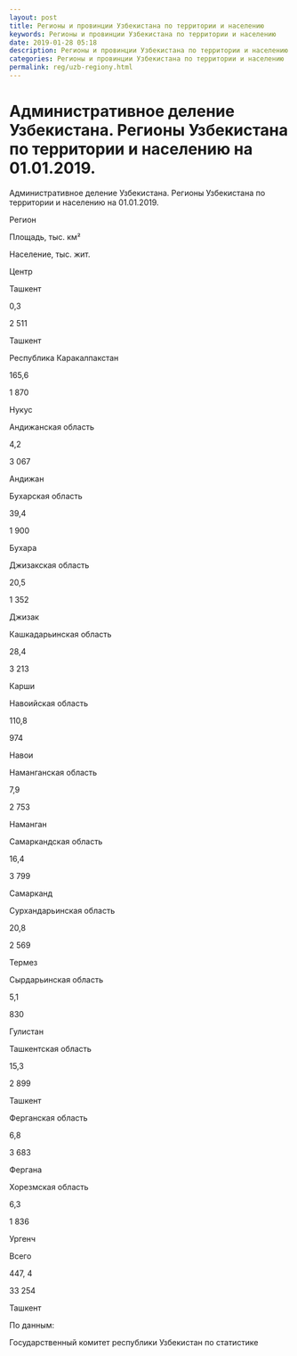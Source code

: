 ```yaml
---
layout: post
title: Регионы и провинции Узбекистана по территории и населению 
keywords: Регионы и провинции Узбекистана по территории и населению
date: 2019-01-28 05:18
description: Регионы и провинции Узбекистана по территории и населению
categories: Регионы и провинции Узбекистана по территории и населению
permalink: reg/uzb-regiony.html
---
```


# Административное деление Узбекистана. Регионы Узбекистана по территории и населению на 01.01.2019.


Административное деление Узбекистана. Регионы Узбекистана по территории и населению на 01.01.2019.








Регион


Площадь, тыс. км²


Население, тыс. жит.


Центр






Ташкент


0,3


2 511


Ташкент






Республика Каракалпакстан


165,6


1 870


Нукус






Андижанская область


4,2


3 067


Андижан






Бухарская область


39,4


1 900


Бухара






Джизакская область


20,5


1 352


Джизак






Кашкадарьинская область


28,4


3 213


Карши






Навоийская область


110,8


974


Навои






Наманганская область


7,9


2 753


Наманган






Самаркандская область


16,4


3 799


Самарканд






Сурхандарьинская область


20,8


2 569


Термез






Сырдарьинская область


5,1


830


Гулистан






Ташкентская область


15,3


2 899


Ташкент






Ферганская область


6,8


3 683


Фергана






Хорезмская область


6,3


1 836


Ургенч






Всего


447, 4


33 254


Ташкент








По данным:


Государственный комитет республики Узбекистан по статистике


		
